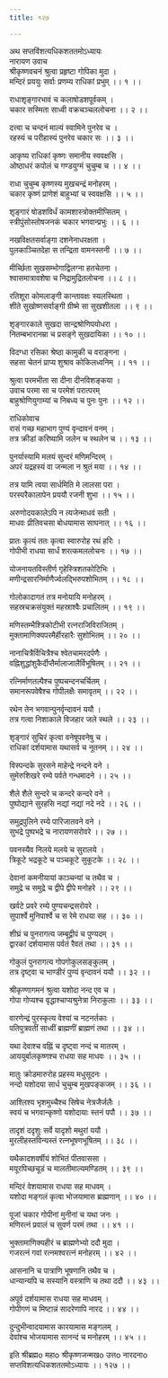 ```yaml
---
title: १२७

---
```

अथ सप्तविंशत्यधिकशततमोऽध्यायः  
नारायण उवाच  
श्रीकृष्णवचनं श्रुत्वा प्रहृष्टा गोपिका मुदा ।  
मन्दिरं प्रययुः सर्वाः प्रणम्य राधिकां प्रभुम् ।। १ ।।  
  
राधाशृङ्गारभावं च कलाषोडशपूर्वकम् ।  
चकार सस्मिता साध्वी वक्रचञ्चललोचना ।। २ ।।  
  
दत्त्वा च चन्दनं माल्यं स्वामिने पुनरेव च ।  
रहस्यं च परीहास्यं पुनरेव चकार सः ।। ३ ।।  
  
आकृष्य राधिकां कृष्णः समानीय स्ववक्षसि ।  
ओष्ठाधरं कपोलं च गण्डयुग्मं चुचुम्ब च ।। ४ ।।  
  
राधा चुचुम्ब कृष्णस्य मुखचन्द्रं मनोहरम् ।  
चकार कृष्णं प्राणेशं बाहुभ्यां च स्ववक्षसि ।। ५ ।।  
  
शृङ्गारं षोडशविर्धं कामशास्त्रोक्तमीप्सितम् ।  
स्त्रीपुंसोस्तोषजनकं चकार भगवान्प्रभुः ।। ६ ।।  
  
नखविक्षतसर्वाङ्गा दशनेनाधरक्षता ।  
पुलकाञ्चितदेहा स तन्द्रिता वामनस्तनी ।। ७ ।।  
  
मीर्च्छिता सुखसम्भोगाद्विलग्ना हतचेतना ।  
श्वासमात्रावशेषा च निद्रामुद्रितलोचना ।। ८ ।।  
  
रतिशूरा कोमलाङ्गी कान्तावक्षः स्यलस्थिता ।  
शीते सुखोष्णसर्वाङ्गी ग्रीष्मे सा सुखशीतला ।। ९ ।।  
  
शृङ्गारकाले सुखदा सान्द्रश्रोणिपयोधरा ।  
नितम्बभारानम्रा च प्रसङ्गे सुखदायिका ।। १० ।।  
  
विदग्धा रसिका श्रेष्ठा कामुकी च वराङ्गना ।  
सहसा चेतनं प्राप्य शुश्राव कोकिलध्वनिम् ।। ११ ।।  
  
श्रुत्वा परमभीता सा दीना दीनविशङ्कया ।  
उवाच परमा सा च परमेशं परात्परम्  
बाहुश्रोणियुगाम्यां च निबध्य च पुनः पुनः ।। १२ ।।  
  
राधिकोवाच  
रासं गच्छ महाभाग पुण्यं वृन्दावनं वनम् ।  
तत्र क्रीडां करिष्यामि जलेन च स्थलेन च ।। १३ ।।  
  
पुनर्यास्यामि मलयं सुन्दरं मणिमन्दिरम् ।  
अपरं यद्रहस्यं वा जन्मला न श्रुतं मया ।। १४ ।।  
  
तत्र यामि त्वया सार्धमिति मे लालसा परा ।  
परस्परैकालापेन प्रययौ रजनी शुभा ।। १५ ।।  
  
अरुणोदयकालेऽपि न त्यजेन्माधवं सती ।  
माधवः प्रीतिवचसा बोधयामास साघनात् ।। १६ ।।  
  
प्रातः कृत्यं ततः कृत्वा स्वारुरोह रथं हरिः ।  
गोपीभी राधया सार्धं शरत्कमललोचनः ।। १७ ।।  
  
योजनायतविस्तीर्ण गृहेस्त्रिशतकोटिभिः ।  
मणीन्द्रसारनिर्माणैर्ज्वलद्भिरुपशोभितम् ।। १८ ।।  
  
गोलोकादागतं तत्र मनोयायि मनोहरम् ।  
सहस्रचक्रसंयुक्तं महस्राश्वैः प्रचालितम् ।। १९ ।।  
  
मणिस्तम्भैश्त्रिकोटीभी रत्नराजिविराजितम् ।  
मुक्तामाणिक्यपरमैर्हीरहारैः सुशोभितम् ।। २० ।।  
  
नानाचित्रैर्विचित्रैश्च श्वेतचामरदर्पणैः ।  
वह्निशुद्धांशुकैर्दीप्तैर्मालाजालैर्विभूषितम् ।। २१ ।।  
  
रत्निर्माणतल्पैश्च पुष्पचन्दनचर्चितम् ।  
समानरूपवेषैश्च गोपीलक्षैः समावृतम् ।। २२ ।।  
  
रथेन तेन भगवान्पुनर्वृन्दावनं ययौ ।  
तत्र गत्वा निशाकाले विजहार जले स्थले ।। २३ ।।  
  
शृङ्गारं सुचिरं कृत्वा वनेषूपवनेषु च ।  
राधिकां दर्शयामास यथासर्व च नूतनम् ।। २४ ।।  
  
विस्पन्दके सुरसने माहेन्द्रे नन्दने वने ।  
सुमेरुशिखरे रम्ये पर्वते गन्धमादने ।। २५ ।।  
  
शैले शैले सुन्दरे च कन्दरे कन्दरे वने ।  
पुष्पोद्याने सुरहसि नद्यां नद्यां नदे नदे ।। २६ ।।  
  
समुद्रपुलिने रम्ये पारिजातवने वने ।  
सुभद्रे पुष्पभद्रे च नारायणसरोवरे ।। २७ ।।  
  
पवनस्यैव निलये मलये च सुरालये ।  
त्रिकूटे भद्रकूटे च पञ्चकूटे सुकूटके ।। २८ ।।  
  
देवानां कमनीयायां काञ्चन्यां च तथैव च ।  
समुद्रे च समुद्रे च द्वीपे द्वीपे मनोहरे ।। २९ ।।  
  
खर्वटे प्रवरे रम्ये पुण्यचन्द्रसरोवरे ।  
सुपार्श्वे मुनिपार्श्वे च स रेमे राधया सह ।। ३० ।।  
  
शीघ्रं च पुनरागत्य जम्बूद्वीपं च पुण्यदम् ।  
द्वारकां दर्शयामास पर्वतं रैवतं तथा ।। ३१ ।।  
  
गोकुलं पुनरागत्य गोपगोकुलसङ्कुलम् ।  
तत्र दृष्ट्वा च भाण्डीरं पुण्यं वृन्दावनं ययौ ।। ३२ ।।  
  
श्रीकृण्णागमनं श्रुत्वा यशोदा नन्द एव च ।  
गोपा गोप्यश्च वृद्धाश्चाप्यश्रुनेत्रा निराकुलाः ।। ३३ ।।  
  
वारणेन्द्रं पुरस्कृत्य वेश्यां च नटनर्तकाः ।  
पतिपुत्रवतीं साध्वीं ब्राह्मणीं ब्राह्मणं तथा ।। ३४ ।।  
  
यथा देवाश्च वह्निं च दृष्ट्वा नन्दं च मातरम् ।  
आययुर्बालकृष्णश्च राधया सह माधवः ।। ३५ ।।  
  
मातुः क्रोडमारुरोह प्रहस्य मधुसूदनः ।  
नन्दो यशोदया सार्ध चुचुम्ब मुखपङ्कजम् ।। ३६ ।।  
  
आश्लिश्य भृशमुच्चैश्च सिषेच नेत्रजैर्जलैः ।  
स्वयं च भगवान्कृष्णो यशोदायाः स्तनं पपौ ।। ३७ ।।  
  
तादृशं ददृशुः सर्वे यादृशो मथुरां ययौ ।  
मुरलीहस्तविन्यस्तं रत्नभूषणभूषितम् ।। ३८ ।।  
  
यथैकादशवर्षीयं शोभितं पीतवाससा ।  
मयूरपिच्छचूडं च मालतीमाल्यमण्डितम् ।। ३९ ।।  
  
मन्दिरं वेशयामास राधया सह माधवम् ।  
यशोदा मङ्गलं कृत्वा भोजयामास ब्राह्मणान् ।। ४० ।।  
  
पूजां चकार गोपीनां मुनीनां च यथा जनः ।  
मणिरत्नं प्रवालं च सुवर्ण परमं तथा ।। ४१ ।।  
  
भुक्तामाणिक्यहीरं च ब्राह्मणेभ्यो ददौ मुदा ।  
गजरत्नं गवां रत्नमश्वरत्नं मनोहरम् ।। ४२ ।।  
  
आसनानि च पात्राणि भूषणानि तथैव च ।  
धान्यान्यपि च सस्यानि वस्त्राणि च तथा ददौ ।। ४३ ।।  
  
अपूर्व दर्शयामास राधया सह माधवम् ।  
गोपीगणं च मिष्टान्नं सादरेणापि नारद ।। ४४ ।।  
  
दुन्दुभीन्वादयामास कारयामास मङ्गलम् ।  
देवांश्च भोजयामास सानन्दं च मनोहरम् ।। ४५ ।।  
  
इति श्रीब्रह्मo महाo श्रीकृष्णजन्मखo उत्तo नारदनाo  
सप्तविशत्यधिकशततमोऽध्यायः ।। १२७ ।।